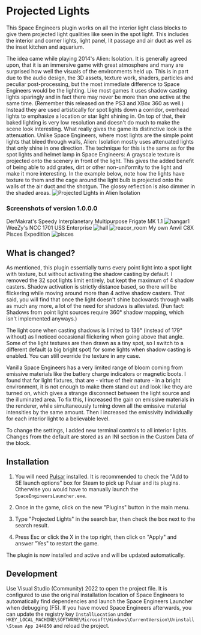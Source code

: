 # Projected Lights

This Space Engineers plugin works on all the interior light class blocks to give them projected light qualities like seen in the spot light. This includes the interior and corner lights, light panel, lit passage and air duct as well as the inset kitchen and aquarium.

The idea came while playing 2014's Alien: Isolation. It is generally agreed upon, that it is an immersive game with great atmosphere and many are surprised how well the visuals of the environments held up. This is in part due to the audio design, the 3D assets, texture work, shaders, particles and peculiar post-processing, but the most immediate difference to Space Engineers would be the lighting. Like most games it uses shadow casting lights sparingly and in fact there may never be more than one active at the same time. (Remember this released on the PS3 and XBox 360 as well.) Instead they are used artistically for spot lights down a corridor, overhead lights to emphasize a location or star light shining in. On top of that, their baked lighting is very low resolution and doesn't do much to make the scene look interesting. What really gives the game its distinctive look is the attenuation. Unlike Space Engineers, where most lights are the simple point lights that bleed through walls, Alien: Isolation mostly uses attenuated lights that only shine in one direction. The technique for this is the same as for the spot lights and helmet lamp in Space Engineers: A grayscale texture is projected onto the scenery in front of the light. This gives the added benefit of being able to add grates, dirt or other non-uniformity to the light and make it more interesting. In the example below, note how the lights have texture to them and the cage around the light bulb is projected onto the walls of the air duct and the shotgun. The glossy reflection is also dimmer in the shaded areas.
![Projected Lights in Alien Isolation](https://github.com/mleise/SE.Plugin.ProjectedLights/assets/609447/e1a03a47-a771-4d5c-9f86-a842e3c44fee)

### Screenshots of version 1.0.0.0

DerMakrat's Speedy Interplanetary Multipurpose Frigate MK 1.1
![hangar1](https://github.com/mleise/SE.Plugin.ProjectedLights/assets/609447/da5d255c-b16f-4d19-bece-194e41ac9091)
WeeZy's NCC 1701 USS Enterprise
![hall](https://github.com/mleise/SE.Plugin.ProjectedLights/assets/609447/8f802db8-e439-4269-953a-079671f4de12)
![reacor_room](https://github.com/mleise/SE.Plugin.ProjectedLights/assets/609447/517408ba-7c80-4817-98db-0d675191b659)
My own Anvil C8X Pisces Expedition
![pisces](https://github.com/mleise/SE.Plugin.ProjectedLights/assets/609447/3182de5a-c2d0-47d6-8856-2046af1ff62d)

## What is changed?

As mentioned, this plugin essentially turns every point light into a spot light with texture, but without activating the shadow casting by default. I removed the 32 spot lights limit entirely, but kept the maximum of 4 shadow casters. Shadow activation is strictly distance based, so there will be flickering while moving around more than 4 active shadow casters. That said, you will find that once the light doesn't shine backwards through walls as much any more, a lot of the need for shadows is alleviated. (Fun fact: Shadows from point light sources require 360° shadow mapping, which isn't implemented anyways.)

The light cone when casting shadows is limited to 136° (instead of 179° without) as I noticed occasional flickering when going above that angle. Some of the light textures are then drawn as a tiny spot, so I switch to a different default (a big bright spot) for some lights when shadow casting is enabled. You can still override the texture in any case.

Vanilla Space Engineers has a very limited range of bloom coming from emissive materials like the battery charge indicators or magnetic boots. I found that for light fixtures, that are - virtue of their nature - in a bright environment, it is not enough to make them stand out and look like they are turned on, which gives a strange disconnect between the light source and the illuminated area. To fix this, I increased the gain on emissive materials in the renderer, while simultaneously turning down all the emissive material intensities by the same amount. Then I increased the emissivity individually for each interior light to a believable level.

To change the settings, I added new terminal controls to all interior lights. Changes from the default are stored as an INI section in the Custom Data of the block.

## Installation

1. You will need [Pulsar](https://github.com/StarCpt/Pulsar-Installer?tab=readme-ov-file#pulsar-installer) installed. It is recommended to check the "Add to SE launch options" box for Steam to pick up Pulsar and its plugins. Otherwise you would have to manually launch the `SpaceEngineersLauncher.exe`.

2. Once in the game, click on the new "Plugins" button in the main menu.
  
3. Type "Projected Lights" in the search bar, then check the box next to the search result.
  
4. Press Esc or click the X in the top right, then click on "Apply" and answer "Yes" to restart the game.
  

The plugin is now installed and active and will be updated automatically.

## Development

Use Visual Studio (Community) 2022 to open the project file. It is configured to use the original installation location of Space Engineers to automatically find dependencies and launch the Space Engineers Launcher when debugging (F5). If you have moved Space Engineers afterwards, you can update the registry key `InstallLocation` under `HKEY_LOCAL_MACHINE\SOFTWARE\Microsoft\Windows\CurrentVersion\Uninstall\Steam App 244850` and reload the project.
